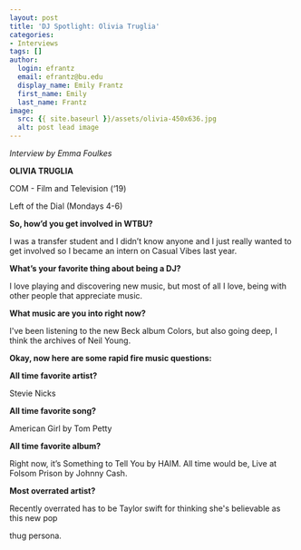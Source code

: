 ```yaml
---
layout: post
title: 'DJ Spotlight: Olivia Truglia'
categories:
- Interviews
tags: []
author:
  login: efrantz
  email: efrantz@bu.edu
  display_name: Emily Frantz
  first_name: Emily
  last_name: Frantz
image:
  src: {{ site.baseurl }}/assets/olivia-450x636.jpg
  alt: post lead image
---
```


_Interview by Emma Foulkes_

**OLIVIA TRUGLIA**

COM - Film and Television (‘19)

Left of the Dial (Mondays 4-6)

**So, how’d you get involved in WTBU?**

I was a transfer student and I didn’t know anyone and I just really wanted to get involved so I became an intern on Casual Vibes last year.

**What’s your favorite thing about being a DJ?**

I love playing and discovering new music, but most of all I love, being with other people that appreciate music.

**What music are you into right now?**

I've been listening to the new Beck album Colors, but also going deep, I think the archives of Neil Young.

**Okay, now here are some rapid fire music questions:**

**All time favorite artist?**

Stevie Nicks

**All time favorite song?**

American Girl by Tom Petty

**All time favorite album?**

Right now, it’s Something to Tell You by HAIM. All time would be, Live at Folsom Prison by Johnny Cash.

**Most overrated artist?**

Recently overrated has to be Taylor swift for thinking she's believable as this new pop

thug persona.